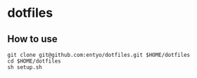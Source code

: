 # dotfiles

## How to use

```
git clone git@github.com:entyo/dotfiles.git $HOME/dotfiles
cd $HOME/dotfiles
sh setup.sh
```
